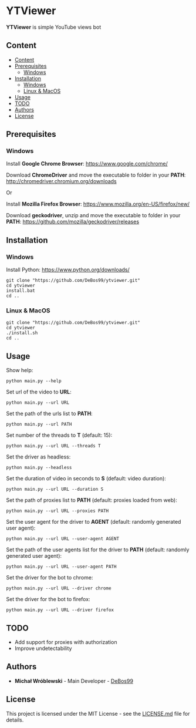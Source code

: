 # YTViewer

**YTViewer** is simple YouTube views bot

## Content

- [Content](#content)
- [Prerequisites](#prerequisites)
  - [Windows](#Prerequisites-Windows)
- [Installation](#installation)
  - [Windows](#Installation-Windows)
  - [Linux & MacOS](#Linux&MacOS)
- [Usage](#usage)
- [TODO](#todo)
- [Authors](#authors)
- [License](#license)

## Prerequisites

### <a name="Prerequisites-Windows">Windows

Install **Google Chrome Browser**: https://www.google.com/chrome/

Download **ChromeDriver** and move the executable to folder in your **PATH**: http://chromedriver.chromium.org/downloads

Or

Install **Mozilla Firefox Browser**: https://www.mozilla.org/en-US/firefox/new/

Download **geckodriver**, unzip and move the executable to folder in your **PATH**: https://github.com/mozilla/geckodriver/releases

## Installation

### <a name="Installation-Windows">Windows

Install Python: https://www.python.org/downloads/

```
git clone "https://github.com/DeBos99/ytviewer.git"
cd ytviewer
install.bat
cd ..
```

### <a name="Linux&MacOS">Linux & MacOS

```
git clone "https://github.com/DeBos99/ytviewer.git"
cd ytviewer
./install.sh
cd ..
```

## Usage

Show help:

`python main.py --help`

Set url of the video to **URL**:

`python main.py --url URL`

Set the path of the urls list to **PATH**:

`python main.py --url PATH`

Set number of the threads to **T** (default: 15):

`python main.py --url URL --threads T`

Set the driver as headless:

`python main.py --headless`

Set the duration of video in seconds to **S** (default: video duration):

`python main.py --url URL --duration S`

Set the path of proxies list to **PATH** (default: proxies loaded from web):

`python main.py --url URL --proxies PATH`

Set the user agent for the driver to **AGENT** (default: randomly generated user agent):

`python main.py --url URL --user-agent AGENT`

Set the path of the user agents list for the driver to **PATH** (default: randomly generated user agent):

`python main.py --url URL --user-agent PATH`

Set the driver for the bot to chrome:

`python main.py --url URL --driver chrome`

Set the driver for the bot to firefox:

`python main.py --url URL --driver firefox`

## TODO

* Add support for proxies with authorization
* Improve undetectability

## Authors

* **Michał Wróblewski** - Main Developer - [DeBos99](https://github.com/DeBos99)

## License

This project is licensed under the MIT License - see the [LICENSE.md](LICENSE.md) file for details.
